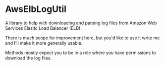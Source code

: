 # AwsElbLogUtil
A library to help with downloading and parsing log files from Amazon Web Services
Elasitc Load Balancer (ELB).

There is much scope for improvement here, but you'd like to use it write me and
I'll make it more generally usable. 

Methods mostly expect you to be in a role where you have permissions to download
the log files.

